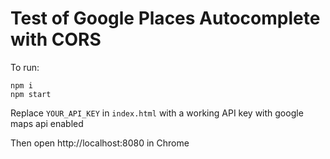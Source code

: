 # Test of Google Places Autocomplete with CORS

To run:

```
npm i
npm start
```

Replace `YOUR_API_KEY` in `index.html` with a working API key with google maps api enabled

Then open http://localhost:8080 in Chrome
